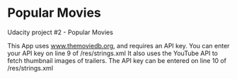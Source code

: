 # Popular Movies
Udacity project #2 - Popular Movies

This App uses www.themoviedb.org, and requires an API key. You can enter your API key on line 9 of /res/strings.xml
It also uses the YouTube API to fetch thumbnail images of trailers. The API key can be entered on line 10 of /res/strings.xml
